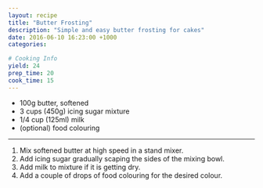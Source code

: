 ```yaml
---
layout: recipe
title: "Butter Frosting"
description: "Simple and easy butter frosting for cakes"
date: 2016-06-10 16:23:00 +1000
categories: 

# Cooking Info
yield: 24
prep_time: 20
cook_time: 15
---
```


* 100g butter, softened
* 3 cups (450g) icing sugar mixture
* 1/4 cup (125ml) milk
* (optional) food colouring

* * *

1. Mix softened butter at high speed in a stand mixer.
2. Add icing sugar gradually scaping the sides of the mixing bowl.
3. Add milk to mixture if it is getting dry.
4. Add a couple of drops of food colouring for the desired colour.